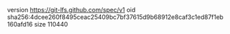 version https://git-lfs.github.com/spec/v1
oid sha256:4dcee260f8495ceac25409bc7bf37615d9b68912e8caf3c1ed87f1eb160afd16
size 110440

